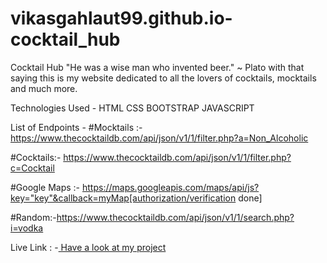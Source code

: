 # vikasgahlaut99.github.io-cocktail_hub
Cocktail Hub
"He was a wise man who invented beer." ~ Plato with that saying this is my website dedicated to all the lovers of cocktails, mocktails and much more.

Technologies Used -
HTML
CSS
BOOTSTRAP
JAVASCRIPT

List of Endpoints -
#Mocktails :- https://www.thecocktaildb.com/api/json/v1/1/filter.php?a=Non_Alcoholic

#Cocktails:- https://www.thecocktaildb.com/api/json/v1/1/filter.php?c=Cocktail

#Google Maps :- https://maps.googleapis.com/maps/api/js?key="key"&callback=myMap[authorization/verification done]

#Random:-https://www.thecocktaildb.com/api/json/v1/1/search.php?i=vodka

Live Link : -<a href="https://vikasgahlaut99.github.io/vikasgahlaut99.github.io-cocktail_hub/"> Have a look at my project</a>
